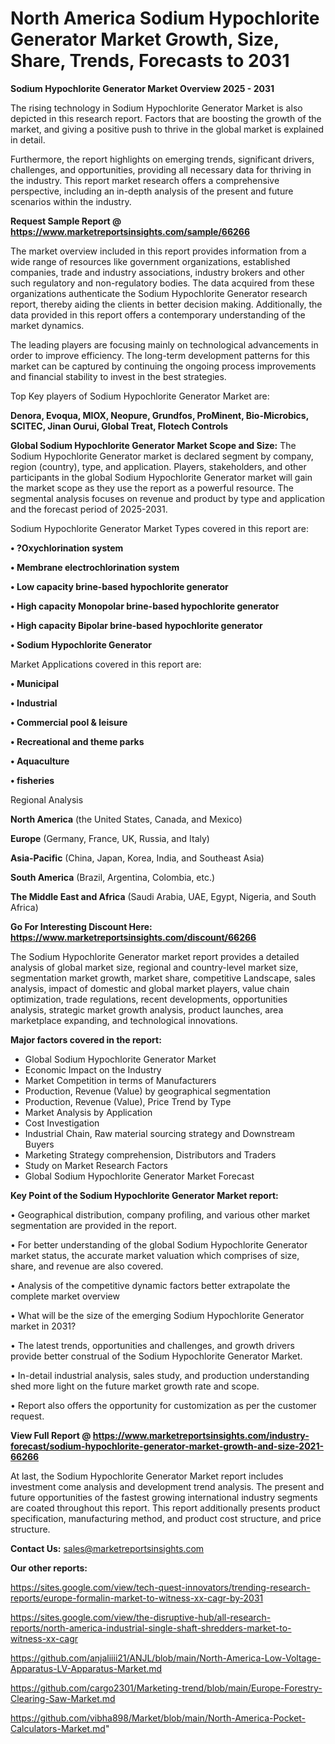 # North America Sodium Hypochlorite Generator Market Growth, Size, Share, Trends, Forecasts to 2031

<Strong> Sodium Hypochlorite Generator Market Overview 2025 - 2031</strong>

The rising technology in Sodium Hypochlorite Generator Market is also depicted in this research report. Factors that are boosting the growth of the market, and giving a positive push to thrive in the global market is explained in detail.

Furthermore, the report highlights on emerging trends, significant drivers, challenges, and opportunities, providing all necessary data for thriving in the industry. This report market research offers a comprehensive perspective, including an in-depth analysis of the present and future scenarios within the industry.

<strong>Request Sample Report @ <a href=https://www.marketreportsinsights.com/sample/66266>https://www.marketreportsinsights.com/sample/66266</a></strong>

The market overview included in this report provides information from a wide range of resources like government organizations, established companies, trade and industry associations, industry brokers and other such regulatory and non-regulatory bodies. The data acquired from these organizations authenticate the Sodium Hypochlorite Generator research report, thereby aiding the clients in better decision making. Additionally, the data provided in this report offers a contemporary understanding of the market dynamics.

The leading players are focusing mainly on technological advancements in order to improve efficiency. The long-term development patterns for this market can be captured by continuing the ongoing process improvements and financial stability to invest in the best strategies.

Top Key players of Sodium Hypochlorite Generator Market are:

<strong>Denora, Evoqua, MIOX, Neopure, Grundfos, ProMinent, Bio-Microbics, SCITEC, Jinan Ourui, Global Treat, Flotech Controls</strong>

<strong><b>Global Sodium Hypochlorite Generator Market Scope and Size:</b></strong>
The Sodium Hypochlorite Generator market is declared segment by company, region (country), type, and application. Players, stakeholders, and other participants in the global Sodium Hypochlorite Generator market will gain the market scope as they use the report as a powerful resource. The segmental analysis focuses on revenue and product by type and application and the forecast period of 2025-2031.

Sodium Hypochlorite Generator Market Types covered in this report are:

<strong>• ?Oxychlorination system

• Membrane electrochlorination system

• Low capacity brine-based hypochlorite generator

• High capacity Monopolar brine-based hypochlorite generator

• High capacity Bipolar brine-based hypochlorite generator

• Sodium Hypochlorite Generator</strong>

Market Applications covered in this report are:

<strong>• Municipal

• Industrial

• Commercial pool & leisure

• Recreational and theme parks

• Aquaculture

• fisheries</strong> 

Regional Analysis

<strong>North America</strong> (the United States, Canada, and Mexico)

<strong>Europe</strong> (Germany, France, UK, Russia, and Italy)

<strong>Asia-Pacific</strong> (China, Japan, Korea, India, and Southeast Asia)

<strong>South America</strong> (Brazil, Argentina, Colombia, etc.)

<strong>The Middle East and Africa</strong> (Saudi Arabia, UAE, Egypt, Nigeria, and South Africa)

<strong>Go For Interesting Discount Here: <a href=https://www.marketreportsinsights.com/discount/66266>https://www.marketreportsinsights.com/discount/66266</a></strong>

The Sodium Hypochlorite Generator market report provides a detailed analysis of global market size, regional and country-level market size, segmentation market growth, market share, competitive Landscape, sales analysis, impact of domestic and global market players, value chain optimization, trade regulations, recent developments, opportunities analysis, strategic market growth analysis, product launches, area marketplace expanding, and technological innovations.

<strong><b>Major factors covered in the report:</b></strong>
<ul>
  <li>Global Sodium Hypochlorite Generator Market </li>
  <li>Economic Impact on the Industry</li>
  <li>Market Competition in terms of Manufacturers</li>
  <li>Production, Revenue (Value) by geographical segmentation</li>
  <li>Production, Revenue (Value), Price Trend by Type</li>
  <li>Market Analysis by Application</li>
  <li>Cost Investigation</li>
  <li>Industrial Chain, Raw material sourcing strategy and Downstream Buyers</li>
  <li>Marketing Strategy comprehension, Distributors and Traders</li>
  <li>Study on Market Research Factors</li>
  <li>Global Sodium Hypochlorite Generator Market Forecast</li>
</ul>

<strong><b>Key Point of the Sodium Hypochlorite Generator Market report:</b></strong>

• Geographical distribution, company profiling, and various other market segmentation are provided in the report.

• For better understanding of the global Sodium Hypochlorite Generator market status, the accurate market valuation which comprises of size, share, and revenue are also covered.

• Analysis of the competitive dynamic factors better extrapolate the complete market overview

• What will be the size of the emerging Sodium Hypochlorite Generator market in 2031?

• The latest trends, opportunities and challenges, and growth drivers provide better construal of the Sodium Hypochlorite Generator Market.

• In-detail industrial analysis, sales study, and production understanding shed more light on the future market growth rate and scope.

• Report also offers the opportunity for customization as per the customer request.

<strong><b>View Full Report @ <a href=https://www.marketreportsinsights.com/industry-forecast/sodium-hypochlorite-generator-market-growth-and-size-2021-66266>https://www.marketreportsinsights.com/industry-forecast/sodium-hypochlorite-generator-market-growth-and-size-2021-66266</a></b></strong>


At last, the Sodium Hypochlorite Generator Market report includes investment come analysis and development trend analysis. The present and future opportunities of the fastest growing international industry segments are coated throughout this report. This report additionally presents product specification, manufacturing method, and product cost structure, and price structure.

<strong>Contact Us:</strong>
sales@marketreportsinsights.com

<strong>Our other reports:</strong>

<a href=https://sites.google.com/view/tech-quest-innovators/trending-research-reports/europe-formalin-market-to-witness-xx-cagr-by-2031>https://sites.google.com/view/tech-quest-innovators/trending-research-reports/europe-formalin-market-to-witness-xx-cagr-by-2031</a>

<a href=https://sites.google.com/view/the-disruptive-hub/all-research-reports/north-america-industrial-single-shaft-shredders-market-to-witness-xx-cagr>https://sites.google.com/view/the-disruptive-hub/all-research-reports/north-america-industrial-single-shaft-shredders-market-to-witness-xx-cagr</a>

<a href=https://github.com/anjaliiii21/ANJL/blob/main/North-America-Low-Voltage-Apparatus-LV-Apparatus-Market.md>https://github.com/anjaliiii21/ANJL/blob/main/North-America-Low-Voltage-Apparatus-LV-Apparatus-Market.md</a>

<a href=https://github.com/cargo2301/Marketing-trend/blob/main/Europe-Forestry-Clearing-Saw-Market.md>https://github.com/cargo2301/Marketing-trend/blob/main/Europe-Forestry-Clearing-Saw-Market.md</a>

<a href=https://github.com/vibha898/Market/blob/main/North-America-Pocket-Calculators-Market.md>https://github.com/vibha898/Market/blob/main/North-America-Pocket-Calculators-Market.md</a>"
